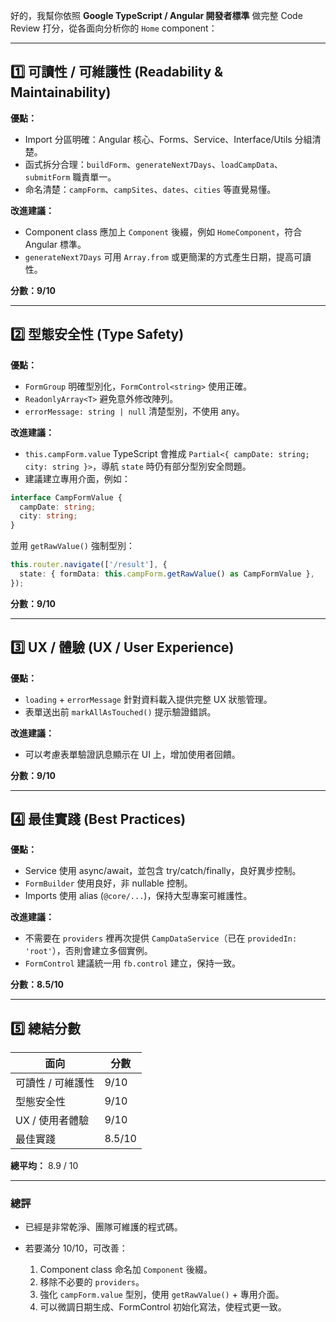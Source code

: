 好的，我幫你依照 **Google TypeScript / Angular 開發者標準** 做完整 Code Review 打分，從各面向分析你的 `Home` component：

---

## **1️⃣ 可讀性 / 可維護性 (Readability & Maintainability)**

**優點：**

* Import 分區明確：Angular 核心、Forms、Service、Interface/Utils 分組清楚。
* 函式拆分合理：`buildForm`、`generateNext7Days`、`loadCampData`、`submitForm` 職責單一。
* 命名清楚：`campForm`、`campSites`、`dates`、`cities` 等直覺易懂。

**改進建議：**

* Component class 應加上 `Component` 後綴，例如 `HomeComponent`，符合 Angular 標準。
* `generateNext7Days` 可用 `Array.from` 或更簡潔的方式產生日期，提高可讀性。

**分數：9/10**

---

## **2️⃣ 型態安全性 (Type Safety)**

**優點：**

* `FormGroup` 明確型別化，`FormControl<string>` 使用正確。
* `ReadonlyArray<T>` 避免意外修改陣列。
* `errorMessage: string | null` 清楚型別，不使用 any。

**改進建議：**

* `this.campForm.value` TypeScript 會推成 `Partial<{ campDate: string; city: string }>`，導航 `state` 時仍有部分型別安全問題。
* 建議建立專用介面，例如：

```ts
interface CampFormValue {
  campDate: string;
  city: string;
}
```

並用 `getRawValue()` 強制型別：

```ts
this.router.navigate(['/result'], {
  state: { formData: this.campForm.getRawValue() as CampFormValue },
});
```

**分數：9/10**

---

## **3️⃣ UX / 體驗 (UX / User Experience)**

**優點：**

* `loading` + `errorMessage` 針對資料載入提供完整 UX 狀態管理。
* 表單送出前 `markAllAsTouched()` 提示驗證錯誤。

**改進建議：**

* 可以考慮表單驗證訊息顯示在 UI 上，增加使用者回饋。

**分數：9/10**

---

## **4️⃣ 最佳實踐 (Best Practices)**

**優點：**

* Service 使用 async/await，並包含 try/catch/finally，良好異步控制。
* `FormBuilder` 使用良好，非 nullable 控制。
* Imports 使用 alias (`@core/...`)，保持大型專案可維護性。

**改進建議：**

* 不需要在 `providers` 裡再次提供 `CampDataService`（已在 `providedIn: 'root'`），否則會建立多個實例。
* `FormControl` 建議統一用 `fb.control` 建立，保持一致。

**分數：8.5/10**

---

## **5️⃣ 總結分數**

| 面向         | 分數     |
| ---------- | ------ |
| 可讀性 / 可維護性 | 9/10   |
| 型態安全性      | 9/10   |
| UX / 使用者體驗 | 9/10   |
| 最佳實踐       | 8.5/10 |

**總平均：** 8.9 / 10

---

### **總評**

* 已經是非常乾淨、團隊可維護的程式碼。
* 若要滿分 10/10，可改善：

  1. Component class 命名加 `Component` 後綴。
  2. 移除不必要的 `providers`。
  3. 強化 `campForm.value` 型別，使用 `getRawValue()` + 專用介面。
  4. 可以微調日期生成、FormControl 初始化寫法，使程式更一致。